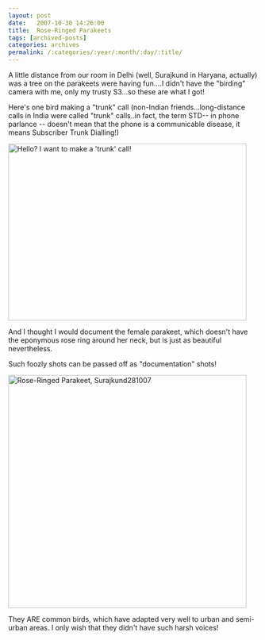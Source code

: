 ```yaml
---
layout: post
date:	2007-10-30 14:26:00
title:  Rose-Ringed Parakeets
tags: [archived-posts]
categories: archives
permalink: /:categories/:year/:month/:day/:title/
---
```

A little distance from our room in Delhi (well, Surajkund in Haryana, actually)  was a tree on the parakeets were having fun....I didn't have the "birding" camera with me, only my trusty S3...so these are what I got!

Here's one bird making a "trunk" call (non-Indian friends...long-distance calls in India were called "trunk" calls..in fact, the term STD-- in phone parlance -- doesn't mean that the phone is a communicable disease, it means Subscriber Trunk Dialling!)



<a href="http://www.flickr.com/photos/14175484@N04/1802494611/" title="Photo Sharing"><img src="http://farm3.static.flickr.com/2336/1802494611_f0533f3c15_o.jpg" width="480" height="357" alt="Hello? I want to make a 'trunk' call!" /></a>


And I thought I would document the female parakeet, which doesn't have the eponymous rose ring around her neck, but is just as beautiful nevertheless. 

Such foozly shots can be passed off as "documentation" shots!



<a href="http://www.flickr.com/photos/14175484@N04/1803074870/" title="Photo Sharing"><img src="http://farm3.static.flickr.com/2207/1803074870_4f5861fd4a_o.jpg" width="480" height="470" alt="Rose-Ringed Parakeet, Surajkund281007" /></a>


They ARE common birds, which have adapted very well to urban and semi-urban areas. I only wish that they didn't have such harsh voices!
